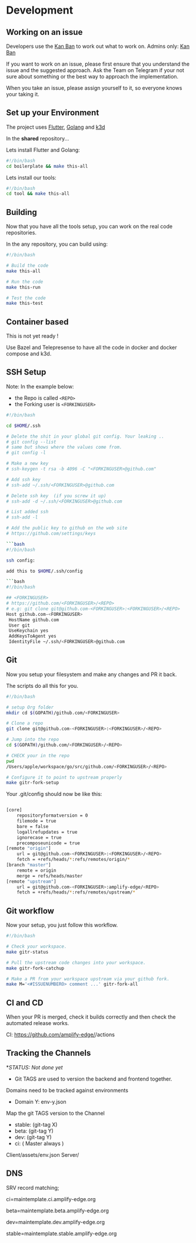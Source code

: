 # Development


## Working on an issue

Developers use the [Kan Ban](https://github.com/orgs/amplify-edge/projects/1) to work out what to work on. Admins only: [Kan Ban](https://github.com/orgs/amplify-edge/projects/1/settings/linked_repositories)

If you want to work on an issue, please first ensure that you understand the issue and the suggested approach. Ask the Team on Telegram if your not sure about something or the best way to approach the implementation.

When you take an issue, please assign yourself to it, so everyone knows your taking it.

## Set up your Environment

The project uses [Flutter](https://flutter.dev/), [Golang](https://golang.org/) and [k3d](https://github.com/rancher/k3d)

In the **shared** repository...

Lets install Flutter and Golang:

```bash
#!/bin/bash
cd boilerplate && make this-all
```

Lets install our tools:

```bash
#!/bin/bash
cd tool && make this-all
```

## Building

Now that you have all the tools setup, you can work on the real code repositories.

In the any repository, you can build using:

```bash
#!/bin/bash

# Build the code
make this-all

# Run the code
make this-run

# Test the code
make this-test

```


## Container based

This is not yet ready !

Use Bazel and Telepresense to have all the code in docker and docker compose and k3d.

## SSH Setup

Note: In the example below:

- the Repo is called ```<REPO>```
- the Forking user is ```<FORKINGUSER>```

```bash
#!/bin/bash

cd $HOME/.ssh

# Delete the shit in your global git config. Your leaking ..
# git config --list
# same but shows where the values come from.
# git config -l

# Make a new key
# ssh-keygen -t rsa -b 4096 -C "<FORKINGUSER>@github.com"

# Add ssh key
# ssh-add ~/.ssh/<FORKINGUSER>@github.com

# Delete ssh key  (if you screw it up)
# ssh-add -d ~/.ssh/<FORKINGUSER>@github.com

# List added ssh
# ssh-add -l

# Add the public key to github on the web site
# https://github.com/settings/keys

```bash
#!/bin/bash

ssh config:

add this to $HOME/.ssh/config

```bash
#!/bin/bash

## <FORKINGUSER>
# https://github.com/<FORKINGUSER>/<REPO>
# e.g: git clone git@github.com-<FORKINGUSER>:<FORKINGUSER>/<REPO>
Host github.com-<FORKINGUSER>
 HostName github.com
 User git
 UseKeychain yes
 AddKeysToAgent yes
 IdentityFile ~/.ssh/<FORKINGUSER>@github.com
```

## Git

Now you setup your filesystem and make any changes and PR it back.

The scripts do all this for you.

```bash
#!/bin/bash

# setup Org folder
mkdir cd $(GOPATH)/github.com/<FORKINGUSER>

# Clone a repo
git clone git@github.com-<FORKINGUSER>:<FORKINGUSER>/<REPO>

# Jump into the repo
cd $(GOPATH)/github.com/<FORKINGUSER>/<REPO>

# CHECK your in the repo
pwd
/Users/apple/workspace/go/src/github.com/<FORKINGUSER>/<REPO>

# Configure it to point to upstream properly
make gitr-fork-setup

```

Your .git/config should now be like this:

```bash

[core]
	repositoryformatversion = 0
	filemode = true
	bare = false
	logallrefupdates = true
	ignorecase = true
	precomposeunicode = true
[remote "origin"]
	url = git@github.com-<FORKINGUSER>:<FORKINGUSER>/<REPO>
	fetch = +refs/heads/*:refs/remotes/origin/*
[branch "master"]
	remote = origin
	merge = refs/heads/master
[remote "upstream"]
	url = git@github.com-<FORKINGUSER>:amplify-edge/<REPO>
	fetch = +refs/heads/*:refs/remotes/upstream/*

```

## Git workflow

Now your setup, you just follow this workflow.

```bash
#!/bin/bash

# Check your workspace.
make gitr-status

# Pull the upstream code changes into your workspace.
make gitr-fork-catchup

# Make a PR from your workspace upstream via your github fork.
make M='<#ISSUENUMBERO> comment ...' gitr-fork-all

```

## CI and CD

When your PR is merged, check it builds correctly and then check the automated release works.

CI: https://github.com/amplify-edge/<REPO>/actions

## Tracking the Channels

**STATUS: Not done yet*

- Git TAGS are used to version the backend and frontend together.

Domains need to be tracked against environments
- Domain Y: env-y.json

Map the git TAGS version to the Channel
- stable: (git-tag X)
- beta: (git-tag Y)
- dev: (git-tag Y)
- ci: ( Master always )

Client/assets/env.json
Server/

## DNS

SRV record matching;

ci=maintemplate.ci.amplify-edge.org

beta=maintemplate.beta.amplify-edge.org

dev=maintemplate.dev.amplify-edge.org

stable=maintemplate.stable.amplify-edge.org